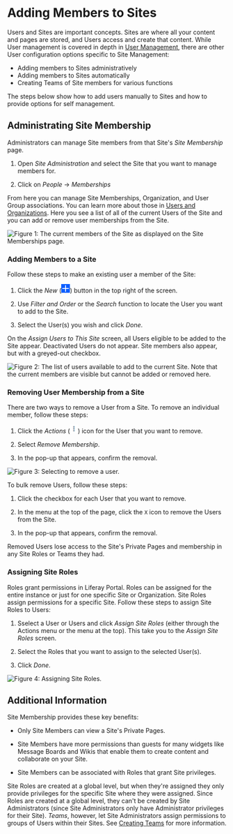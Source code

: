 # Adding Members to Sites

Users and Sites are important concepts. Sites are where all your content and pages are stored, and Users access and create that content. While User management is covered in depth in [User Management](TODO), there are other User configuration options specific to Site Management:

- Adding members to Sites administratively
- Adding members to Sites automatically
- Creating Teams of Site members for various functions

The steps below show how to add users manually to Sites and how to provide options for self management.

## Administrating Site Membership

Administrators can manage Site members from that Site's *Site Membership* page.

1.  Open *Site Administration* and select the Site that you want to manage members for.
 
2.  Click on *People* &rarr; *Memberships*

From here you can manage Site Memberships, Organization, and User Group associations. You can learn more about those in [Users and Organizations](TODO). Here you see a list of all of the current Users of the Site and you can add or remove user memberships from the Site.

![Figure 1: The current members of the Site as displayed on the *Site Memberships* page. ](../../../../images/site-memberships.png)

### Adding Members to a Site

Follow these steps to make an existing user a member of the Site:

1.  Click the *New* (![Add User](../../../images/icon-add.png)) button in the top right of the screen.

2.  Use *Filter and Order* or the *Search* function to locate the User you want to add to the Site.
 
3.  Select the User(s) you wish and click *Done*.

On the *Assign Users to This Site* screen, all Users eligible to be added to the Site appear. Deactivated Users do not appear. Site members also appear, but with a greyed-out checkbox.

![Figure 2: The list of users available to add to the current Site. Note that the current members are visible but cannot be added or removed here. ](/images/assign-users.png)

### Removing User Membership from a Site

There are two ways to remove a User from a Site. To remove an individual member, follow these steps:

1.  Click the *Actions* (![Actions](../../../images/icon-actions.png)) icon for the User that you want to remove.
 
2.  Select *Remove Membership*.

3.  In the pop-up that appears, confirm the removal.

![Figure 3: Selecting to remove a user. ](/images/remove-user.png)

To bulk remove Users, follow these steps:

1.  Click the checkbox for each User that you want to remove.

2.  In the menu at the top of the page, click the `X` icon to remove the
    Users from the Site. 

3.  In the pop-up that appears, confirm the removal.

Removed Users lose access to the Site's Private Pages and membership in any Site Roles or Teams they had. 

### Assigning Site Roles

Roles grant permissions in Liferay Portal. Roles can be assigned for the entire instance or just for one specific Site or Organization. Site Roles assign permissions for a specific Site. Follow these steps to assign Site Roles to Users:

1.  Sselect a User or Users and click *Assign Site Roles* (either through the Actions menu or the menu at the top). This take you to the *Assign Site Roles* screen.

2.  Select the Roles that you want to assign to the selected User(s).

2.  Click *Done*.

![Figure 4: Assigning Site Roles.](/images/assigning-site-roles.png)

## Additional Information

Site Membership provides these key benefits:

- Only Site Members can view a Site's Private Pages.

- Site Members have more permissions than guests for many widgets like Message Boards and Wikis that enable them to create content and collaborate on your Site.

- Site Members can be associated with Roles that grant Site privileges.

Site Roles are created at a global level, but when they're assigned they only provide privileges for the specific Site where they were assigned. Since Roles are created at a global level, they can't be created by Site Administrators (since Site Administrators only have Administrator privileges for their Site). *Teams*, however, let Site Administrators assign permissions to groups of Users within their Sites. See [Creating Teams](https://github.com/liferay/liferay-learn/tree/master/docs/dxp/7.2.x/en/site-building/01-building-sites/06-creating-teams-for-sites.markdown) for more information.
